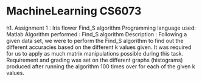 # MachineLearning CS6073
h1. Assignment 1 : Iris flower Find_S algorithm
Programming language used: Matlab
Algorithm performed : Find_S algorithm
Description : Following a given data set, we were to perform the Find_S algorithm to find out the different accuracies based on the different k values given. It was required for us to apply as much matrix manipulations possible during this task. Requirement and grading was set on the different graphs (histograms) produced after running the algorithm 100 times over for each of the given k values. 
